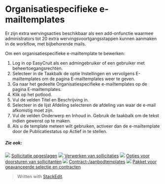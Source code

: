 # Organisatiespecifieke e-mailtemplates

Er zijn extra wervingsacties beschikbaar als een add-onfunctie waarmee administrators tot 20 extra wervingsvoortgangsstappen kunnen aanmaken in de workflow, met bijbehorende mails.

Om een organisatiespecifieke e-mailtemplate te bewerken:

1.  Log in op EasyCruit als een admingebruiker of een gebruiker met beheertoegangsrechten.
2.  Selecteer in de  Taakbalk  de optie  Instellingen  en vervolgens  E-mailtemplates  om de pagina  E-mailtemplates  weer te geven.
3.  Ga naar het gedeelte  Organisatiespecifieke e-mailtemplates  op de pagina  E-mailtemplates.
4.  Klik op het potlood.
5.  Vul de velden  Titel  en  Beschrijving  in.
6.  Selecteer in de lijst  Afdeling selecteren  de afdeling van waar de e-mail afkomstig moet zijn.
7.  Vul de velden  Onderwerp  en  Inhoud  in. Gebruik de taakbalk om de tekst indien gewenst op te maken.
8.  Als u de template meteen wilt gebruiken, activeer dan de e-mailtemplate door de  Publicatiestatus  op  Actief  in te stellen.

##### Zie ook:

![](../Resources/Images/icon-document-link.png)  [Sollicitatie opgeslagen](application_saved.htm)
![](../Resources/Images/icon-document-link.png)  [Verwerken van sollicitaties](processing_applications.htm)
![](../Resources/Images/icon-document-link.png)  [Opties voor doorsturen van sollicitanten](applicant_progress_options.htm)
![](../Resources/Images/icon-document-link.png)  [Contract-/aanbodtemplates](employment_contacts.htm)
![](../Resources/Images/icon-document-link.png)  [Pakket voor geavanceerde selectie en contracten](advanced_selection_and_contraction_pack.htm)


> Written with [StackEdit](https://stackedit.io/).
<!--stackedit_data:
eyJoaXN0b3J5IjpbLTUwODcwMTE5NV19
-->